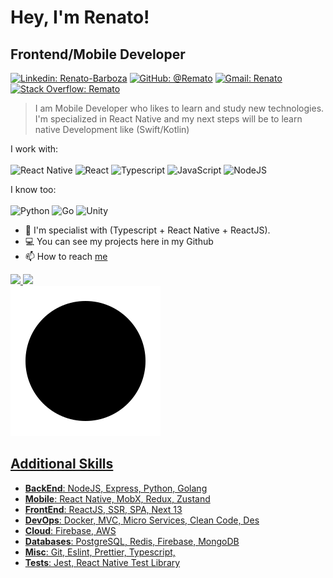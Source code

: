 # Hey, I'm Renato!
## Frontend/Mobile Developer
[![Linkedin: Renato-Barboza](https://img.shields.io/badge/-Renato%20Barboza-blue?style=flat-square&logo=Linkedin&logoColor=white&link=https://www.linkedin.com/in/renatobcosta/?locale=en_US)](https://www.linkedin.com/in/renatobcosta/?locale=en_US)
[![GitHub: @Remato](https://img.shields.io/github/followers/Remato?label=follow&style=social)](https://github.com/Remato)
[![Gmail: Renato](https://img.shields.io/badge/Gmail-Renato-red)](mailto:renatobcostaa@gmail.com)
[![Stack Overflow: Remato](https://img.shields.io/badge/-Stack%20Overflow-222222?logo=stack-overflow&link=https://stackoverflow.com/users/story/12875404)](https://stackoverflow.com/users/story/12875404)

>I am Mobile Developer who likes to learn and study new technologies. I'm specialized in React Native and my next steps will be to learn native Development like (Swift/Kotlin)

I work with:
<br><br>
![React Native](https://img.shields.io/badge/React_Native-20232A?style=for-the-badge&logo=react&logoColor=61DAFB)
![React](https://img.shields.io/badge/React-20232A?style=for-the-badge&logo=react&logoColor=61DAFB)
![Typescript](https://img.shields.io/badge/TypeScript-007ACC?style=for-the-badge&logo=typescript&logoColor=white)
![JavaScript](https://img.shields.io/badge/javascript-%23323330.svg?style=for-the-badge&logo=javascript&logoColor=%23F7DF1E)
![NodeJS](https://img.shields.io/badge/Node.js-43853D?style=for-the-badge&logo=node.js&logoColor=white)

I know too:
<br><br>
![Python](https://img.shields.io/badge/Python-14354C?style=for-the-badge&logo=python&logoColor=white)
![Go](https://img.shields.io/badge/go-%2300ADD8.svg?style=for-the-badge&logo=go&logoColor=white)
![Unity](https://img.shields.io/badge/unity-%23000000.svg?style=for-the-badge&logo=unity&logoColor=white)

* :seedling: I'm specialist with (Typescript + React Native + ReactJS).
* :computer: You can see my projects here in my Github
* :mailbox: How to reach [me](https://www.linkedin.com/in/renatobcosta/?locale=en_US)

 <div>
   <a href="https://github.com/remato">
   <img height="180em" src="https://github-readme-stats.vercel.app/api?username=remato&include_all_commits=true&count_private=true"/>
   <img height="180em" src="https://github-readme-stats.vercel.app/api/top-langs/?username=remato&layout=compact&langs_count=6&hide=jupyter%20notebook"/>
</div>

<img src="test.svg" onload="SVGInject(this)" />


## Additional Skills
- **BackEnd**: NodeJS, Express, Python, Golang
- **Mobile**: React Native, MobX, Redux, Zustand
- **FrontEnd**: ReactJS, SSR, SPA, Next 13
- **DevOps**: Docker, MVC, Micro Services, Clean Code, Des
- **Cloud**: Firebase, AWS
- **Databases**: PostgreSQL, Redis, Firebase, MongoDB
- **Misc**: Git, Eslint, Prettier, Typescript, 
- **Tests**: Jest, React Native Test Library
